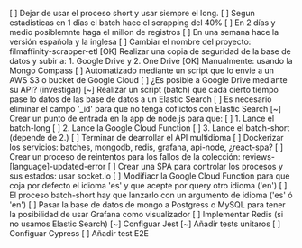 [ ] Dejar de usar el proceso short y usar siempre el long.
    [ ] Segun estadisticas en 1 días el batch hace el scrapping del 40%
    [ ] En 2 días y medio posiblemnte haga el millon de registros
    [ ] En una semana hace la versión española y la inglesa
[ ] Cambiar el nombre del proyecto: filmaffinity-scrapper-etl
[OK] Realizar una copia de seguridad de la base de datos y subir a: 1. Google Drive y 2. One Drive
    [OK] Manualmente: usando la Mongo Compass
    [ ] Automatizado mediante un script que lo envie a un AWS S3 o bucket de Google Cloud
        [ ] ¿Es posible a Google Drive mediante su API? (investigar)
[~] Realizar un script (batch) que cada cierto tiempo pase lo datos de las base de datos a un Elastic Search
    [ ] Es necesario eliminar el campo '_id' para que no tenga coflictos con Elastic Search
[~] Crear un punto de entrada en la app de node.js para que:
  [ ] 1. Lance el batch-long
  [ ] 2. Lance la Google Cloud Function
  [ ] 3. Lance el batch-short (depende de 2.)
[ ] Terminar de dearrollar el API multidioma
[ ] Dockerizar los servicios: batches, mongodb, redis, grafana, api-node, ¿react-spa?
[ ] Crear un proceso de reintentos para los fallos de la colección: reviews-[language]-updated-error
[ ] Crear una SPA para controlar los procesos y sus estados: usar socket.io
[ ] Modifiacr la Google Cloud Function para que coja por defecto el idioma 'es' y que acepte por query otro idioma ('en')
[ ] El proceso batch-short hay que lanzarlo con un argumento de idioma ('es' ó 'en')
[ ] Pasar la base de datos de mongo a Postgress o MySQL para tener la posibilidad de usar Grafana como visualizador
[ ] Implementar Redis (si no usamos Elastic Search)
[~] Configuar Jest
[~] Añadir tests unitaros
[ ] Configuar Cypress
[ ] Añadir test E2E
